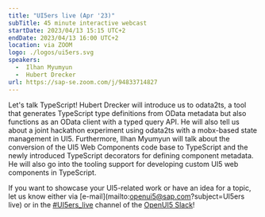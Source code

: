 ```yaml
---
title: "UI5ers live (Apr '23)"
subTitle: 45 minute interactive webcast
startDate: 2023/04/13 15:15 UTC+2
endDate: 2023/04/13 16:00 UTC+2
location: via ZOOM
logo: ./logos/ui5ers.svg
speakers:
  -  Ilhan Myumyun
  -  Hubert Drecker
url: https://sap-se.zoom.com/j/94833714827
---
```

Let's talk TypeScript! Hubert Drecker will introduce us to odata2ts, a tool that generates TypeScript type definitions from OData metadata but also functions as an OData client with a typed query API. He will also tell us about a joint hackathon experiment using odata2ts with a mobx-based state management in UI5. Furthermore, Ilhan Myumyun will talk about the conversion of the UI5 Web Components code base to TypeScript and the newly introduced TypeScript decorators for defining component metadata. He will also go into the tooling support for developing custom UI5 web components in TypeScript.

If you want to showcase your UI5-related work or have an idea for a topic, let us know either via [e-mail](mailto:openui5@sap.com?subject=UI5ers live) or in the 
[#UI5ers_live](https://openui5.slack.com/archives/C01CP60AAN7) channel of the [OpenUI5 Slack](https://ui5-slack-invite.cfapps.eu10.hana.ondemand.com/)!
